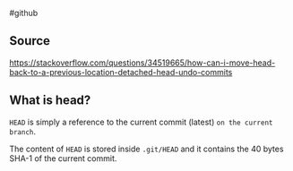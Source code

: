 #github 

## Source
https://stackoverflow.com/questions/34519665/how-can-i-move-head-back-to-a-previous-location-detached-head-undo-commits

## What is head?
`HEAD` is simply a reference to the current commit (latest) `on the current branch`.

The content of `HEAD` is stored inside `.git/HEAD` and it contains the 40 bytes SHA-1 of the current commit.

